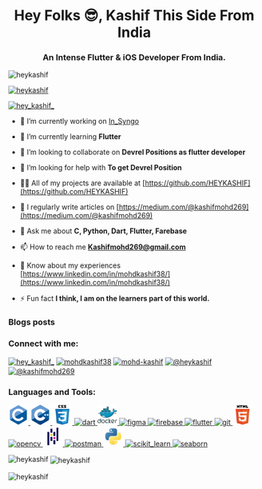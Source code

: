 <h1 align="center">Hey Folks 😎, Kashif This Side From India</h1>
<h3 align="center">An Intense Flutter & iOS Developer From India.</h3>

<p align="left"> <img src="https://komarev.com/ghpvc/?username=heykashif&label=Profile%20views&color=0e75b6&style=flat" alt="heykashif" /> </p>

<p align="left"> <a href="https://github.com/ryo-ma/github-profile-trophy"><img src="https://github-profile-trophy.vercel.app/?username=heykashif" alt="heykashif" /></a> </p>

<p align="left"> <a href="https://twitter.com/hey_kashif_" target="blank"><img src="https://img.shields.io/twitter/follow/hey_kashif_?logo=twitter&style=for-the-badge" alt="hey_kashif_" /></a> </p>

- 🔭 I’m currently working on [In_Syngo](https://github.com/HEYKASHIF/in_syngo)

- 🌱 I’m currently learning **Flutter**

- 👯 I’m looking to collaborate on **Devrel Positions as flutter developer**

- 🤝 I’m looking for help with **To get Devrel Position**

- 👨‍💻 All of my projects are available at [https://github.com/HEYKASHIF](https://github.com/HEYKASHIF)

- 📝 I regularly write articles on [https://medium.com/@kashifmohd269](https://medium.com/@kashifmohd269)

- 💬 Ask me about **C, Python, Dart, Flutter, Farebase**

- 📫 How to reach me **Kashifmohd269@gmail.com**

- 📄 Know about my experiences [https://www.linkedin.com/in/mohdkashif38/](https://www.linkedin.com/in/mohdkashif38/)

- ⚡ Fun fact **I think, I am on the learners part of this world.**

### Blogs posts
<!-- BLOG-POST-LIST:START -->
<!-- BLOG-POST-LIST:END -->

<h3 align="left">Connect with me:</h3>
<p align="left">
<a href="https://twitter.com/hey_kashif_" target="blank"><img align="center" src="https://raw.githubusercontent.com/rahuldkjain/github-profile-readme-generator/master/src/images/icons/Social/twitter.svg" alt="hey_kashif_" height="30" width="40" /></a>
<a href="https://linkedin.com/in/mohdkashif38" target="blank"><img align="center" src="https://raw.githubusercontent.com/rahuldkjain/github-profile-readme-generator/master/src/images/icons/Social/linked-in-alt.svg" alt="mohdkashif38" height="30" width="40" /></a>
<a href="https://stackoverflow.com/users/20217356/mohd-kashif?tab=profile" target="blank"><img align="center" src="https://raw.githubusercontent.com/rahuldkjain/github-profile-readme-generator/master/src/images/icons/Social/stack-overflow.svg" alt="mohd-kashif" height="30" width="40" /></a>
<a href="https://hashnode.com/@heykashif" target="blank"><img align="center" src="https://raw.githubusercontent.com/rahuldkjain/github-profile-readme-generator/master/src/images/icons/Social/hashnode.svg" alt="@heykashif" height="30" width="40" /></a>
<a href="https://medium.com/@kashifmohd269" target="blank"><img align="center" src="https://raw.githubusercontent.com/rahuldkjain/github-profile-readme-generator/master/src/images/icons/Social/medium.svg" alt="@kashifmohd269" height="30" width="40" /></a>
</p>

<h3 align="left">Languages and Tools:</h3>
<p align="left"> <a href="https://www.cprogramming.com/" target="_blank" rel="noreferrer"> <img src="https://raw.githubusercontent.com/devicons/devicon/master/icons/c/c-original.svg" alt="c" width="40" height="40"/> </a> <a href="https://www.w3schools.com/cpp/" target="_blank" rel="noreferrer"> <img src="https://raw.githubusercontent.com/devicons/devicon/master/icons/cplusplus/cplusplus-original.svg" alt="cplusplus" width="40" height="40"/> </a> <a href="https://www.w3schools.com/css/" target="_blank" rel="noreferrer"> <img src="https://raw.githubusercontent.com/devicons/devicon/master/icons/css3/css3-original-wordmark.svg" alt="css3" width="40" height="40"/> </a> <a href="https://dart.dev" target="_blank" rel="noreferrer"> <img src="https://www.vectorlogo.zone/logos/dartlang/dartlang-icon.svg" alt="dart" width="40" height="40"/> </a> <a href="https://www.docker.com/" target="_blank" rel="noreferrer"> <img src="https://raw.githubusercontent.com/devicons/devicon/master/icons/docker/docker-original-wordmark.svg" alt="docker" width="40" height="40"/> </a> <a href="https://www.figma.com/" target="_blank" rel="noreferrer"> <img src="https://www.vectorlogo.zone/logos/figma/figma-icon.svg" alt="figma" width="40" height="40"/> </a> <a href="https://firebase.google.com/" target="_blank" rel="noreferrer"> <img src="https://www.vectorlogo.zone/logos/firebase/firebase-icon.svg" alt="firebase" width="40" height="40"/> </a> <a href="https://flutter.dev" target="_blank" rel="noreferrer"> <img src="https://www.vectorlogo.zone/logos/flutterio/flutterio-icon.svg" alt="flutter" width="40" height="40"/> </a> <a href="https://git-scm.com/" target="_blank" rel="noreferrer"> <img src="https://www.vectorlogo.zone/logos/git-scm/git-scm-icon.svg" alt="git" width="40" height="40"/> </a> <a href="https://www.w3.org/html/" target="_blank" rel="noreferrer"> <img src="https://raw.githubusercontent.com/devicons/devicon/master/icons/html5/html5-original-wordmark.svg" alt="html5" width="40" height="40"/> </a> <a href="https://opencv.org/" target="_blank" rel="noreferrer"> <img src="https://www.vectorlogo.zone/logos/opencv/opencv-icon.svg" alt="opencv" width="40" height="40"/> </a> <a href="https://pandas.pydata.org/" target="_blank" rel="noreferrer"> <img src="https://raw.githubusercontent.com/devicons/devicon/2ae2a900d2f041da66e950e4d48052658d850630/icons/pandas/pandas-original.svg" alt="pandas" width="40" height="40"/> </a> <a href="https://postman.com" target="_blank" rel="noreferrer"> <img src="https://www.vectorlogo.zone/logos/getpostman/getpostman-icon.svg" alt="postman" width="40" height="40"/> </a> <a href="https://www.python.org" target="_blank" rel="noreferrer"> <img src="https://raw.githubusercontent.com/devicons/devicon/master/icons/python/python-original.svg" alt="python" width="40" height="40"/> </a> <a href="https://scikit-learn.org/" target="_blank" rel="noreferrer"> <img src="https://upload.wikimedia.org/wikipedia/commons/0/05/Scikit_learn_logo_small.svg" alt="scikit_learn" width="40" height="40"/> </a> <a href="https://seaborn.pydata.org/" target="_blank" rel="noreferrer"> <img src="https://seaborn.pydata.org/_images/logo-mark-lightbg.svg" alt="seaborn" width="40" height="40"/> </a> </p>

<p><img align="left" src="https://github-readme-stats.vercel.app/api/top-langs?username=heykashif&show_icons=true&locale=en&layout=compact" alt="heykashif" /></p>

<p>&nbsp;<img align="center" src="https://github-readme-stats.vercel.app/api?username=heykashif&show_icons=true&locale=en" alt="heykashif" /></p>

<p><img align="center" src="https://github-readme-streak-stats.herokuapp.com/?user=heykashif&" alt="heykashif" /></p>
